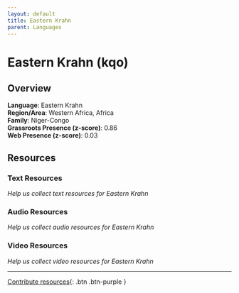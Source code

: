 ```yaml
---
layout: default
title: Eastern Krahn
parent: Languages
---
```


# Eastern Krahn (kqo)

## Overview

**Language**: Eastern Krahn  
**Region/Area**: Western Africa, Africa  
**Family**: Niger-Congo  
**Grassroots Presence (z-score)**: 0.86  
**Web Presence (z-score)**: 0.03  

## Resources

### Text Resources
*Help us collect text resources for Eastern Krahn*

### Audio Resources
*Help us collect audio resources for Eastern Krahn*

### Video Resources
*Help us collect video resources for Eastern Krahn*

---

[Contribute resources](https://forms.office.com/e/1SfLJx3u1r){: .btn .btn-purple }
